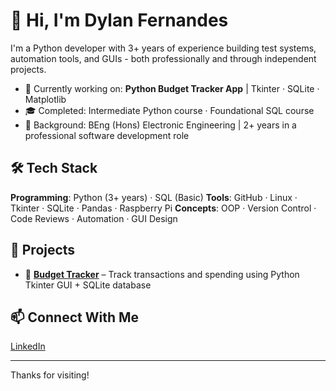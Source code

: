 # 👋 Hi, I'm Dylan Fernandes

I'm a Python developer with 3+ years of experience building test systems, automation tools, and GUIs - both professionally and through independent projects.

- 🔭 Currently working on: **Python Budget Tracker App** | Tkinter · SQLite · Matplotlib
- 🎓 Completed: Intermediate Python course · Foundational SQL course
- 🧠 Background: BEng (Hons) Electronic Engineering | 2+ years in a professional software development role

## 🛠 Tech Stack
**Programming**: Python (3+ years) · SQL (Basic)
**Tools**: GitHub · Linux · Tkinter · SQLite · Pandas · Raspberry Pi
**Concepts**: OOP · Version Control · Code Reviews · Automation · GUI Design

## 🚀 Projects
- 🔹 [**Budget Tracker**](https://github.com/DylanFernandes98/budget-tracker) – Track transactions and spending using Python Tkinter GUI + SQLite database  

## 📫 Connect With Me
[LinkedIn](https://www.linkedin.com/in/fernandes-dylan/)  

---

Thanks for visiting!
